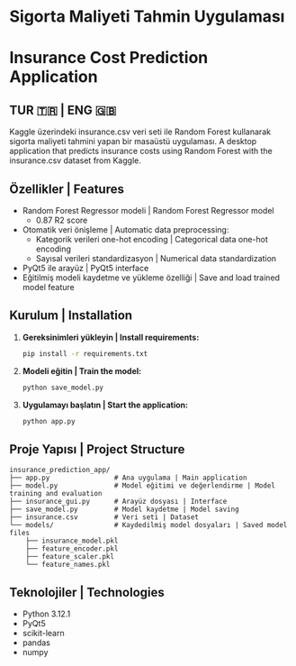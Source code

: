 # Sigorta Maliyeti Tahmin Uygulaması
# Insurance Cost Prediction Application

## TUR 🇹🇷 | ENG 🇬🇧

Kaggle üzerindeki insurance.csv veri seti ile Random Forest kullanarak sigorta maliyeti tahmini yapan bir masaüstü uygulaması.
A desktop application that predicts insurance costs using Random Forest with the insurance.csv dataset from Kaggle.

## Özellikler | Features

- Random Forest Regressor modeli | Random Forest Regressor model
    - 0.87 R2 score
- Otomatik veri önişleme | Automatic data preprocessing:
  - Kategorik verileri one-hot encoding | Categorical data one-hot encoding
  - Sayısal verileri standardizasyon | Numerical data standardization
- PyQt5 ile arayüz | PyQt5 interface
- Eğitilmiş modeli kaydetme ve yükleme özelliği | Save and load trained model feature

## Kurulum | Installation

1. **Gereksinimleri yükleyin | Install requirements:**
   ```bash
   pip install -r requirements.txt
   ```

2. **Modeli eğitin | Train the model:**
   ```bash
   python save_model.py
   ```

3. **Uygulamayı başlatın | Start the application:**
   ```bash
   python app.py
   ```

## Proje Yapısı | Project Structure

```
insurance_prediction_app/
├── app.py                # Ana uygulama | Main application
├── model.py              # Model eğitimi ve değerlendirme | Model training and evaluation
├── insurance_gui.py      # Arayüz dosyası | Interface
├── save_model.py         # Model kaydetme | Model saving
├── insurance.csv         # Veri seti | Dataset
└── models/               # Kaydedilmiş model dosyaları | Saved model files
    ├── insurance_model.pkl
    ├── feature_encoder.pkl
    ├── feature_scaler.pkl
    └── feature_names.pkl
```

## Teknolojiler | Technologies

- Python 3.12.1
- PyQt5
- scikit-learn
- pandas
- numpy
